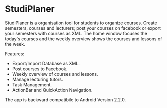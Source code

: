 StudiPlaner
===========

StudiPlaner is a organisation tool for students to organize courses. Create semesters, courses and lecturers; post your courses on facebook or export your semesters with courses as XML. The home window focuses the today's courses and the weekly overview shows the courses and lessons of the week.

Features:
- Export/Import Database as XML.
- Post courses to Facebook.
- Weekly overview of courses and lessons.
- Manage lecturing tutors.
- Task Management.
- ActionBar and QuickAction Navigation.

The app is backward compatibile to Android Version 2.2.0.
